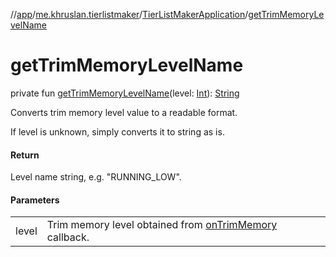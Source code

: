 //[app](../../../index.md)/[me.khruslan.tierlistmaker](../index.md)/[TierListMakerApplication](index.md)/[getTrimMemoryLevelName](get-trim-memory-level-name.md)

# getTrimMemoryLevelName

private fun [getTrimMemoryLevelName](get-trim-memory-level-name.md)(level: [Int](https://kotlinlang.org/api/latest/jvm/stdlib/kotlin/-int/index.html)): [String](https://kotlinlang.org/api/latest/jvm/stdlib/kotlin/-string/index.html)

Converts trim memory level value to a readable format.

If level is unknown, simply converts it to string as is.

#### Return

Level name string, e.g. &quot;RUNNING_LOW&quot;.

#### Parameters

| | |
|---|---|
| level | Trim memory level obtained from [onTrimMemory](on-trim-memory.md) callback. |
